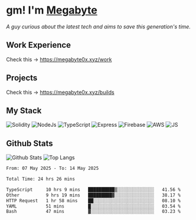 # gm! I'm [Megabyte](https://megabyte0x.xyz/)

*A guy curious about the latest tech and aims to save this generation's time.*

## Work Experience

Check this -> https://megabyte0x.xyz/work

## Projects

Check this -> https://megabyte0x.xyz/builds

## My Stack

![Solidity](https://img.shields.io/badge/solidity-grey?style=for-the-badge&logo=solidity&logoColor=Green)
![NodeJs](https://img.shields.io/badge/NODE_JS-grey?style=for-the-badge&logo=nodedotjs&logoColor=Green)
![TypeScript](https://img.shields.io/badge/TS-grey?style=for-the-badge&logo=typescript&logoColor=Green)
![Express](https://img.shields.io/badge/EXPRESS-grey?style=for-the-badge&logo=EXPRESS&logoColor=Green)
![Firebase](https://img.shields.io/badge/EXPRESS-grey?style=for-the-badge&logo=EXPRESS&logoColor=Green)
![AWS](https://img.shields.io/badge/AWS-grey?style=for-the-badge&logo=amazonaws&logoColor=Yellow)
![JS](https://img.shields.io/badge/JS-grey?style=for-the-badge&logo=javascript&logoColor=Green)

## Github Stats

![Github Stats](https://github-readme-stats.vercel.app/api?username=megabyte0x&show_icons=true&theme=dark&hide_border=true&bg_color=0D1117) ![Top Langs](https://github-readme-stats.vercel.app/api/top-langs/?username=megabyte0x&layout=compact&theme=dark)

<!--START_SECTION:waka-->

```txt
From: 07 May 2025 - To: 14 May 2025

Total Time: 24 hrs 26 mins

TypeScript     10 hrs 9 mins   ██████████▒░░░░░░░░░░░░░░   41.56 %
Other          9 hrs 19 mins   █████████▓░░░░░░░░░░░░░░░   38.17 %
HTTP Request   1 hr 58 mins    ██░░░░░░░░░░░░░░░░░░░░░░░   08.10 %
YAML           51 mins         █░░░░░░░░░░░░░░░░░░░░░░░░   03.54 %
Bash           47 mins         ▓░░░░░░░░░░░░░░░░░░░░░░░░   03.23 %
```

<!--END_SECTION:waka-->


